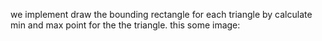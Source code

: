 we implement draw the bounding rectangle for each triangle by calculate min and max point for the the triangle. this some image:

